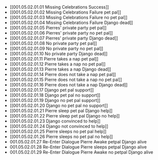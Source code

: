 - [[001.05.02.01.01 Missing Celebrations Success]]
- [[001.05.02.01.02 Missing Celebrations Failure pet pal]]
- [[001.05.02.01.03 Missing Celebrations Failure no pet pal]]
- [[001.05.02.01.04 Missing Celebrations Failure Django dead]]
- [[001.05.02.01.05 Pierres' private party pet pal]]
- [[001.05.02.01.06 Pierres' private party no pet pal]]
- [[001.05.02.01.07 Pierres' private party Django dead]]
- [[001.05.02.01.08 No private party pet pal]]
- [[001.05.02.01.09 No private party no pet pal]]
- [[001.05.02.01.10 No private party Django dead]]
- [[001.05.02.01.11 Pierre takes a nap pet pal]]
- [[001.05.02.01.12 Pierre takes a nap no pet pal]]
- [[001.05.02.01.13 Pierre takes a nap Django dead]]
- [[001.05.02.01.14 Pierre does not take a nap pet pal]]
- [[001.05.02.01.15 Pierre does not take a nap no pet pal]]
- [[001.05.02.01.16 Pierre does not take a nap Django dead]]
- [[001.05.02.01.17 Django pet pal support]]
- [[001.05.02.01.18 Django pet pal no support]]
- [[001.05.02.01.19 Django no pet pal support]]
- [[001.05.02.01.20 Django no pet pal no support]]
- [[001.05.02.01.21 Pierre sleep pet pal Django help]]
- [[001.05.02.01.22 Pierre sleep pet pal Django no help]]
- [[001.05.02.01.23 Django convinced to help]]
- [[001.05.02.01.24 Django not convinced to help]]
- [[001.05.02.01.25 Pierre sleeps no pet pal help]]
- [[001.05.02.01.26 Pierre sleeps no pet pal no help]]
- 001.05.02.01.27 Re-Enter Dialogue Pierre Awake petpal Django alive
- 001.05.02.01.28 Re-Enter Dialogue Pierre sleeps petpal Django alive
- 001.05.02.01.29 Re-Enter Dialogue Pierre Awake no petpal Django alive
